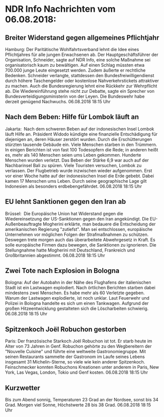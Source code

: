 # NDR Info Nachrichten vom 06.08.2018:


## Breiter Widerstand gegen allgemeines Pflichtjahr
Hamburg: Der Paritätische Wohlfahrtsverband lehnt die Idee eines Pflichtjahres für alle jungen Erwachsenen ab. Der Hauptgeschäftsführer der Organisation, Schneider, sagte auf NDR Info, eine solche Maßnahme sei organisatorisch kaum zu bewältigen. Auf einen Schlag müssten etwa 700.000 junge Leute eingesetzt werden. Zudem äußerte er rechtliche Bedenken. Schneider verlangte, stattdessen den Bundesfreiwilligendienst durch höhere Taschengelder oder kostenlose Nahverkehrstickets attraktiver zu machen. Auch die Bundesregierung lehnt eine Rückkehr zur Wehrpflicht ab. Die Wiedereinführung stehe nicht zur Debatte, sagte ein Sprecher von Bundesverteidigungsministerin von der Leyen. Die Bundeswehr habe derzeit genügend Nachwuchs. 06.08.2018 18:15 Uhr 

## Nach dem Beben: Hilfe für Lombok läuft an
Jakarta:        Nach dem schweren Beben auf der indonesischen Insel Lombok läuft Hilfe an. Präsident Widodo kündigte eine finanzielle Entschädigung für diejenigen an, deren Häuser zerstört wurden. Durch die Erschütterungen stürzten tausende Gebäude ein. Viele Menschen starben in den Trümmern. In einigen Berichten ist von fast 100 Todesopfern die Rede; in anderen heißt es, mehr als 140 Menschen seien ums Leben gekommen. Hunderte Menschen wurden verletzt. Das Beben der Stärke 6,9 war auch auf der Nachbarinsel Bali zu spüren. Viele Touristen versuchen, Lombok zu verlassen. Der Flugbetrieb wurde inzwischen wieder aufgenommen. Erst vor einer Woche hatte auf der indonesischen Insel die Erde gebebt. Dabei kamen 17 Menschen ums Leben. Durch seine geographische Lage gilt Indonesien als besonders erdbebengefährdet. 06.08.2018 18:15 Uhr 

## EU lehnt Sanktionen gegen den Iran ab
Brüssel:       Die Europäische Union hat Widerstand gegen die Wiedereinsetzung der US-Sanktionen gegen den Iran angekündigt. Die EU-Außenbeauftragte Mogherini erklärte, man bedauere die Entscheidung der amerikanischen Regierung "zutiefst". Man sei entschlossen, europäische Unternehmen vor möglichen Folgen der Strafmaßnahmen zu schützen. Deswegen trete morgen auch das überarbeitete Abwehrgesetz in Kraft. Es solle europäische Firmen dazu bewegen, die Sanktionen zu ignorieren. Die Stellungnahme hatte Mogherini mit Deutschland, Frankreich und Großbritannien abgestimmt. 06.08.2018 18:15 Uhr 

## Zwei Tote nach Explosion in Bologna
Bologna: Auf der Autobahn in der Nähe des Flughafens der italienischen Stadt ist ein Lastwagen explodiert. Nach örtlichen Berichten starben dabei mindestens zwei Menschen. Es habe mehr als 60 Verletzte gegeben. Warum der Lastwagen explodierte, ist noch unklar. Laut Feuerwehr und Polizei in Bologna handelte es sich um einen Tankwagen. Aufgrund der großen Hitzeentwicklung gestalteten sich die Löscharbeiten schwierig. 06.08.2018 18:15 Uhr 

## Spitzenkoch Joël Robuchon gestorben
Paris: Der französische Starkoch Joël Robuchon ist tot. Er starb heute im Alter von 73 Jahren in Genf. Robuchon gehörte zu den Wegbereitern der "Nouvelle Cuisine" und führte eine weltweite Gastronomiegruppe. Mit seinen Restaurants sammelte der
Gastronom im Laufe seines Lebens insgesamt 31 Michelin-Sterne, so viele wie kein anderer Spitzenkoch. Feinschmecker konnten Robuchons Kreationen unter anderem in Paris, New York, Las Vegas, London, Tokio und Genf kosten. 06.08.2018 18:15 Uhr 

## Kurzwetter
Bis zum Abend sonnig, Temperaturen 23 Grad an der Nordsee, sonst bis 34 Grad. Morgen viel Sonne, Höchstwerte 28 bis 38 Grad. 06.08.2018 18:15 Uhr 
